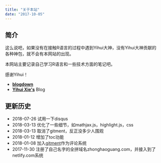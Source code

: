 ```yaml
---
title: "关于本站"
date: "2017-10-05"
---
```


## 简介

这么说吧，如果没有在接触R语言的过程中遇到Yihui大神，没有Yihui大神贡献的各种神包，就不会有本网站的出现。

本网站主要记录自己学习R语言和一些技术方面的笔记吧。

感谢Yihui！

- [**blogdown**](https://github.com/rstudio/blogdown)
- [**Yihui Xie's**](https://yihui.name/) Blog


## 更新历史

- 2018-07-26 试用一下disqus
- 2018-03-13 优化了一些细节，如mathjax.js，highlight.js，css
- 2018-03-13 取消了gitment，反正没多少人围观
- 2018-01-12 增加了toc功能
- 2018-01-08 加入[gitment](https://github.com/imsun/gitment)作为评论系统
- 2017-11-30 注册了自己名字的全拼域名zhonghaoguang.com，并接入到了netlify.com系统

